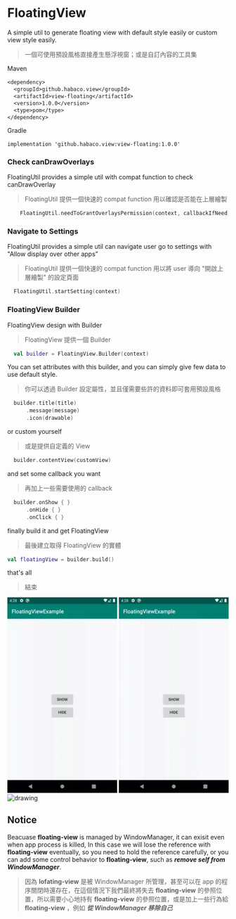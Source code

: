 # FloatingView
A simple util to generate floating view with default style easily or custom view style easily.
> 一個可使用預設風格直接產生懸浮視窗；或是自訂內容的工具集

Maven

    <dependency>
      <groupId>github.habaco.view</groupId>
      <artifactId>view-floating</artifactId>
      <version>1.0.0</version>
      <type>pom</type>
    </dependency>


Gradle

    implementation 'github.habaco.view:view-floating:1.0.0'

### Check canDrawOverlays
 FloatingUtil provides a simple util with compat function to check canDrawOverlay
 > FloatingUtil 提供一個快速的 compat function 用以確認是否能在上層繪製
 ```kotlin
     FloatingUtil.needToGrantOverlaysPermission(context, callbackIfNeed)
 ```
 
### Navigate to Settings
FloatingUtil provides a simple util can navigate user go to settings with "Allow display over other apps"
> FloatingUtil 提供一個快速的 compat function 用以將 user 導向 "開啟上層繪製" 的設定頁面
```kotlin
  FloatingUtil.startSetting(context)
```
 
### FloatingView Builder
FloatingView design with Builder
> FloatingView 提供一個 Builder
```kotlin
  val builder = FloatingView.Builder(context)  
```
 
You can set attributes with this builder, and you can simply give few data to use default style.
> 你可以透過 Builder 設定屬性，並且僅需要些許的資料即可套用預設風格
```kotlin
  builder.title(title)
      .message(message)
      .icon(drawable)
```
 
or custom yourself
> 或是提供自定義的 View
```kotlin
  builder.contentView(customView)
```

and set some callback you want
> 再加上一些需要使用的 callback
```kotlin
  builder.onShow { }
      .onHide { }
      .onClick { }
```

finally build it and get FloatingView
> 最後建立取得 FloatingView 的實體
```kotlin
val floatingView = builder.build()
```

that's all
> 結束

<img src="preview/preview1.gif" title="with click on view" alt="drawing" width="250"/> <img src="preview/preview2.gif" title="without click on view" alt="drawing" width="250"/> <img src="preview/preview3.gif" title="without click on view" alt="drawing" width="250"/>

## Notice
Beacuase __floating-view__ is managed by WindowManager, it can exisit even when app process is killed, In this case we will lose the reference with __floating-view__ eventually, so you need to hold the reference carefully, or you can add some control behavior to __floating-view__, such as ***remove self from WindowManager***.
> 因為 __lofating-view__ 是被 WindowManager 所管理，甚至可以在 app 的程序關閉時還存在，在這個情況下我們最終將失去 __floating-view__ 的參照位置，所以需要小心地持有 __floating-view__ 的參照位置，或是加上一些行為給 __floating-view__ ，例如 ***從 WindowManager 移除自己***
